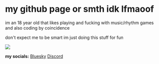 # my github page or smth idk lfmaoof
im an 18 year old that likes playing and fucking with music/rhythm games  
and also coding by coincidence

don't expect me to be smart im just doing this stuff for fun

<img src = "https://github-readme-stats.vercel.app/api?username=Rudyrue&show_icons=true&theme=tokyonight&line_height=27">

<b>my socials:</b>
[Bluesky](https://bsky.app/profile/rudyrue.bsky.social)
[Discord](https://discordapp.com/users/369949680081174538)
